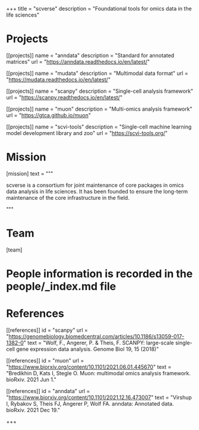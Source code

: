 +++
title = "scverse"
description = "Foundational tools for omics data in the life sciences"

# Projects

[[projects]]
	name = "anndata"
	description = "Standard for annotated matrices"
	url = "https://anndata.readthedocs.io/en/latest/"

[[projects]]
	name = "mudata"
	description = "Multimodal data format"
	url = "https://mudata.readthedocs.io/en/latest/"

[[projects]]
	name = "scanpy"
	description = "Single-cell analysis framework"
	url = "https://scanpy.readthedocs.io/en/latest/"

[[projects]]
	name = "muon"
	description = "Multi-omics analysis framework"
	url = "https://gtca.github.io/muon"

[[projects]]
	name = "scvi-tools"
	description = "Single-cell machine learning model development library and zoo"
	url = "https://scvi-tools.org/"

# Mission

[mission]
	text = """<p><span class="backticked">scverse</span> is a consortium for joint maintenance of core packages in omics data analysis in life sciences. It has been founded to ensure the long-term maintenance of the core infrastructure in the field.</p>"""

# Team

[team]

# People information is recorded in the people/_index.md file


# References

[[references]]
	id = "scanpy"
	url = "https://genomebiology.biomedcentral.com/articles/10.1186/s13059-017-1382-0"
	text = "Wolf, F., Angerer, P. & Theis, F. SCANPY: large-scale single-cell gene expression data analysis. Genome Biol 19, 15 (2018)"

[[references]]
    id = "muon"
    url = "https://www.biorxiv.org/content/10.1101/2021.06.01.445670"
    text = "Bredikhin D, Kats I, Stegle O. Muon: multimodal omics analysis framework. bioRxiv. 2021 Jun 1."

[[references]]
    id = "anndata"
    url = "https://www.biorxiv.org/content/10.1101/2021.12.16.473007"
    text = "Virshup I, Rybakov S, Theis FJ, Angerer P, Wolf FA. anndata: Annotated data. bioRxiv. 2021 Dec 19."

+++

